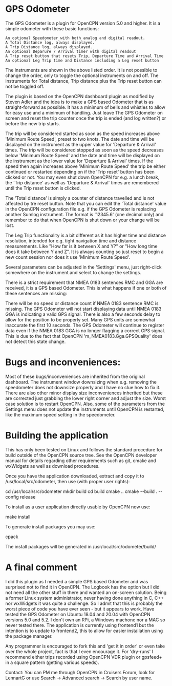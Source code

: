 # GPS Odometer

The GPS Odometer is a plugin for OpenCPN version 5.0 and higher. It is a simple odometer with these basic functions:

    An optional Speedometer with both analog and digital readout.
    A Total Distance log, always displayed.
    A Trip Distance log, always displayed.
    An optional Deparure / Arrival timer with digital readout
    A Trip reset button that resets Trip, Departure Time and Arrival Time
    An optional Leg Trip time and Distance including a Leg reset button

The instruments are shown in the above listed order. It is not possible to change the order, only to toggle the optional instruments on and off. The instruments for Total distance, Trip distance plus the Trip reset button can not be toggled off. 

The plugin is based on the OpenCPN dashboard plugin as modified by Steven Adler and the idea is to make a GPS based Odometer that is as straight-forward as possible. It has a minimum of bells and whistles to allow for easy use and a minimum of handling. Just leave The GPS Odometer on screen and reset the trip counter once the trip is ended (and log written?) or before the new trip starts.

The trip will be considered started as soon as the speed increases above 'Minimum Route Speed', preset to two knots. The date and time will be displayed on the instrument as the upper value for 'Departure & Arrival' times.
The trip will be considered stopped as soon as the speed decreases below 'Minimum Route Speed' and the date and time will be displayed on the instrument as the lower value for 'Departure & Arrival' times.
If the speed then again increases above 'Minimum Route Speed' the trip be either continued or restarted depending on if the 'Trip reset' button has been clicked or not. You may even shut down OpenCPN for e.g. a lunch break, the 'Trip distance' as well as 'Departure & Arrival' times are remembered until the Trip reset button is clicked.

The 'Total distance' is simply a counter of distance travelled and is not affected by tre reset button. Note that you can edit the 'Total distance' value in the OpenCPN configuration file e.g. if the GPS Odometer is replacing another Sumlog instrument. The format is '12345.6' (one decimal only) and remember to do that when OpenCPN is shut down or your change will be lost.

The Leg Trip functionality is a bit different as it has higher time and distance resolution, intended for e.g. tight navigation time and distance measurements. Like "How far is it between X and Y?" or "How long time does it take between Y and Z". It is always counting so just reset to begin a new count session nor does it use 'Minimum Route Speed'.

Several parameters can be adjusted in the 'Settings' menu, just right-click somewhere on the instrument and select to change the settings.

There is a strict requirement that NMEA 0183 sentences RMC and GGA are received, it is a GPS based Odometer. This is what happens if one or both of these sentences are missing:

There will be no speed or distance count if NMEA 0183 sentence RMC is missing.
The GPS Odometer will not start displaying data until NMEA 0183 GGA is indicating a valid GPS signal. There is also a few seconds delay to allow for the position to be properly set. Many GPS units are somewhat inaccurate the first 10 seconds.
The GPS Odometer will continue to register data even if the NMEA 0183 GGA is no longer flagging a correct GPS signal. This is due to the fact that OpenCPN 'm_NMEA0183.Gga.GPSQuality' does not detect this state change.

     
# Bugs and inconveniences: 
Most of these bugs/inconveniences are inherited from the original dashboard. The instrument window downsizing when e.g. removing the speedometer does not downsize properly and I have no clue how to fix it. There are also other minor display size inconveniences inherited but these are corrected just grabbing the lower right corner and adjust the size. Worst case solution is to restart OpenCPN.
Also, some of the parameters from the Settings menu does not update the instruments until OpenCPN is restarted, like the maximum speed setting in the speedometer.


# Building the application
This has only been tested on Linux and follows the standard procedure for build outside of the OpenCPN source tree. See the OpenCPN developer manual for details regarding other requirements such as git, cmake and wxWidgets as well as download procedures.

Once you have the application downloaded, extract and copy it to /usr/local/src/odometer, then use (with proper user rights):

cd /usr/local/src/odometer
mkdir build 
cd build
cmake ..
cmake --build . --config release

To install as a user application directly usable by OpenCPN now use:

make install

To generate install packages you may use:

cpack

The install packages will be generated in 
/usr/local/src/odometer/build/
 

# A final comment

I did this plugin as I needed a simple GPS based Odometer and was surprised not to find it in OpenCPN. The Logbook has the option but I did not need all the other stuff in there and wanted an on-screen solution. 
Being a former Linux system administrator, never having done anything in C, C++ nor wxWidgets it was quite a challenge. So I admit that this is probably the worst piece of code you have ever seen - but it appears to work. Have tested the GPS Odometer on Ubuntu 18.04 and 20.04 with OpenCPN versions 5.0 and 5.2. I don't own an RPi, a Windows machone nor a MAC so never tested there.
The application is currently using frontend1 but the intention is to update to frontend2, this to allow for easier installation using the package manager.

Any programmer is encouraged to fork this and 'get it in order' or even take over the whole project, fact is that I even encourage it.
For 'dry-runs' I recommend either trips recorded using OpenCPN VDR plugin or gpsfeed+ in a square pattern (getting various speeds).

Contact: You can PM me through OpenCPN in Cruisers Forum, look for LennartG or use Search -> Advanced search -> Search by user name.

